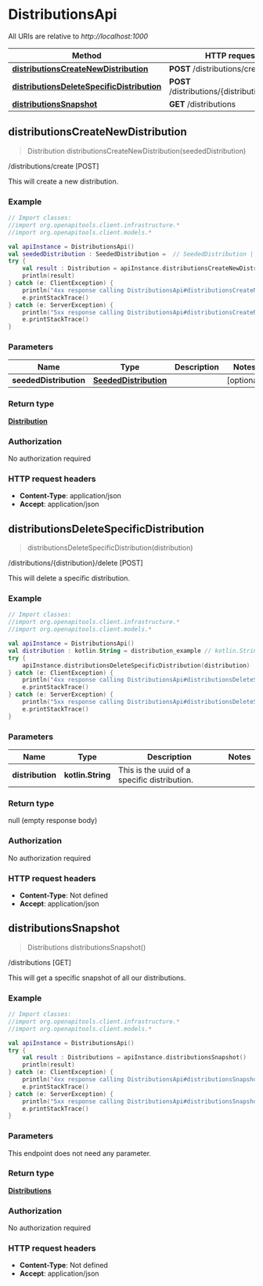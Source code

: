 # DistributionsApi

All URIs are relative to *http://localhost:1000*

Method | HTTP request | Description
------------- | ------------- | -------------
[**distributionsCreateNewDistribution**](DistributionsApi#distributionsCreateNewDistribution) | **POST** /distributions/create | /distributions/create [POST]
[**distributionsDeleteSpecificDistribution**](DistributionsApi#distributionsDeleteSpecificDistribution) | **POST** /distributions/\{distribution\}/delete | /distributions/\{distribution\}/delete [POST]
[**distributionsSnapshot**](DistributionsApi#distributionsSnapshot) | **GET** /distributions | /distributions [GET]


<a id="distributionsCreateNewDistribution"></a>
## **distributionsCreateNewDistribution**
> Distribution distributionsCreateNewDistribution(seededDistribution)

/distributions/create [POST]

This will create a new distribution.

### Example
```kotlin
// Import classes:
//import org.openapitools.client.infrastructure.*
//import org.openapitools.client.models.*

val apiInstance = DistributionsApi()
val seededDistribution : SeededDistribution =  // SeededDistribution | 
try {
    val result : Distribution = apiInstance.distributionsCreateNewDistribution(seededDistribution)
    println(result)
} catch (e: ClientException) {
    println("4xx response calling DistributionsApi#distributionsCreateNewDistribution")
    e.printStackTrace()
} catch (e: ServerException) {
    println("5xx response calling DistributionsApi#distributionsCreateNewDistribution")
    e.printStackTrace()
}
```

### Parameters

Name | Type | Description  | Notes
------------- | ------------- | ------------- | -------------
 **seededDistribution** | [**SeededDistribution**](SeededDistribution)|  | [optional]

### Return type

[**Distribution**](Distribution)

### Authorization

No authorization required

### HTTP request headers

 - **Content-Type**: application/json
 - **Accept**: application/json

<a id="distributionsDeleteSpecificDistribution"></a>
## **distributionsDeleteSpecificDistribution**
> distributionsDeleteSpecificDistribution(distribution)

/distributions/\{distribution\}/delete [POST]

This will delete a specific distribution.

### Example
```kotlin
// Import classes:
//import org.openapitools.client.infrastructure.*
//import org.openapitools.client.models.*

val apiInstance = DistributionsApi()
val distribution : kotlin.String = distribution_example // kotlin.String | This is the uuid of a specific distribution.
try {
    apiInstance.distributionsDeleteSpecificDistribution(distribution)
} catch (e: ClientException) {
    println("4xx response calling DistributionsApi#distributionsDeleteSpecificDistribution")
    e.printStackTrace()
} catch (e: ServerException) {
    println("5xx response calling DistributionsApi#distributionsDeleteSpecificDistribution")
    e.printStackTrace()
}
```

### Parameters

Name | Type | Description  | Notes
------------- | ------------- | ------------- | -------------
 **distribution** | **kotlin.String**| This is the uuid of a specific distribution. |

### Return type

null (empty response body)

### Authorization

No authorization required

### HTTP request headers

 - **Content-Type**: Not defined
 - **Accept**: application/json

<a id="distributionsSnapshot"></a>
## **distributionsSnapshot**
> Distributions distributionsSnapshot()

/distributions [GET]

This will get a specific snapshot of all our distributions.

### Example
```kotlin
// Import classes:
//import org.openapitools.client.infrastructure.*
//import org.openapitools.client.models.*

val apiInstance = DistributionsApi()
try {
    val result : Distributions = apiInstance.distributionsSnapshot()
    println(result)
} catch (e: ClientException) {
    println("4xx response calling DistributionsApi#distributionsSnapshot")
    e.printStackTrace()
} catch (e: ServerException) {
    println("5xx response calling DistributionsApi#distributionsSnapshot")
    e.printStackTrace()
}
```

### Parameters
This endpoint does not need any parameter.

### Return type

[**Distributions**](Distributions)

### Authorization

No authorization required

### HTTP request headers

 - **Content-Type**: Not defined
 - **Accept**: application/json

